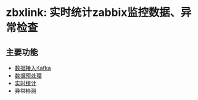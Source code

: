 # zbxlink: 实时统计zabbix监控数据、异常检查

## 主要功能
- [数据接入Kafka](docs/zbx/历史数据接入Kafka.md)
- [数据预处理](docs/zbx/数据预处理.md)
- [实时统计](docs/zbx/统计分析.md)
- ~~异常检测~~

